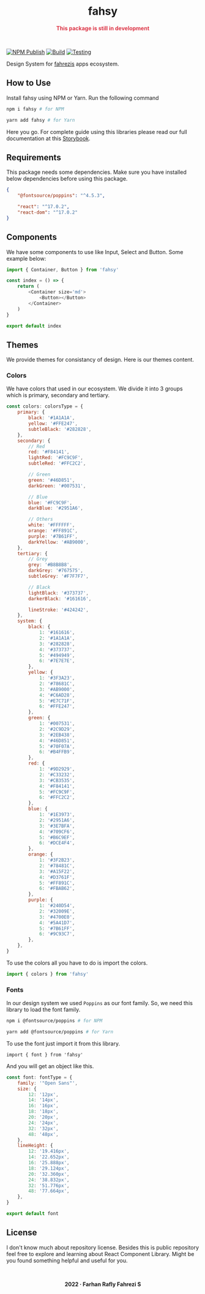 <div align="center">

# fahsy

</div>

<div align="center"> 
    <p style="font-weight:bold;color:#dc3546;">This package is still in development</p>
</div>

&nbsp;

[![NPM Publish](https://github.com/raflyfahrezi/fahsy/actions/workflows/npm_publish.yml/badge.svg)](https://github.com/raflyfahrezi/fahsy/actions/workflows/npm_publish.yml)
[![Build](https://github.com/raflyfahrezi/fahsy/actions/workflows/build.yml/badge.svg)](https://github.com/raflyfahrezi/fahsy/actions/workflows/build.yml)
[![Testing](https://github.com/raflyfahrezi/fahsy/actions/workflows/testing.yml/badge.svg)](https://github.com/raflyfahrezi/fahsy/actions/workflows/testing.yml)

Design System for [fahrezis](https://fahrezis.com) apps ecosystem.

## How to Use

Install fahsy using NPM or Yarn. Run the following command

```bash
npm i fahsy # for NPM

yarn add fahsy # for Yarn
```

Here you go. For complete guide using this libraries please read our full documentation at this [Storybook](https://fahsy.vercel.app/?path=/story/introduction--page).

## Requirements

This package needs some dependencies. Make sure you have installed below dependencies before using this package.

```json
{
    "@fontsource/poppins": "^4.5.3",

    "react": "^17.0.2",
    "react-dom": "^17.0.2"
}
```

## Components

We have some components to use like Input, Select and Button. Some example below:

```js
import { Container, Button } from 'fahsy'

const index = () => {
    return (
        <Container size='md'>
            <Button></Button>
        </Container>
    )
}

export default index
```

## Themes

We provide themes for consistancy of design. Here is our themes content.

### Colors

We have colors that used in our ecosystem. We divide it into 3 groups which is primary, secondary and tertiary.

```js
const colors: colorsType = {
    primary: {
        black: '#1A1A1A',
        yellow: '#FFE247',
        subtleBlack: '#282828',
    },
    secondary: {
        // Red
        red: '#F84141',
        lightRed: '#FC9C9F',
        subtleRed: '#FFC2C2',

        // Green
        green: '#46D851',
        darkGreen: '#007531',

        // Blue
        blue: '#FC9C9F',
        darkBlue: '#2951A6',

        // Others
        white: '#FFFFFF',
        orange: '#FF891C',
        purple: '#7B61FF',
        darkYellow: '#AB9000',
    },
    tertiary: {
        // Grey
        grey: '#B8B8B8',
        darkGrey: '#767575',
        subtleGrey: '#F7F7F7',

        // Black
        lightBlack: '#373737',
        darkerBlack: '#161616',

        lineStroke: '#424242',
    },
    system: {
        black: {
            1: '#161616',
            2: '#1A1A1A',
            3: '#282828',
            4: '#373737',
            5: '#494949',
            6: '#7E7E7E',
        },
        yellow: {
            1: '#3F3A23',
            2: '#78681C',
            3: '#AB9000',
            4: '#C6AD28',
            5: '#E7C71F',
            6: '#FFE247',
        },
        green: {
            1: '#007531',
            2: '#2C9D29',
            3: '#2EB438',
            4: '#46D851',
            5: '#70F07A',
            6: '#B4FFB9',
        },
        red: {
            1: '#9D2929',
            2: '#C33232',
            3: '#CB3535',
            4: '#F84141',
            5: '#FC9C9F',
            6: '#FFC2C2',
        },
        blue: {
            1: '#1E3973',
            2: '#2951A6',
            3: '#3E7BFA',
            4: '#709CF6',
            5: '#B6C9EF',
            6: '#DCE4F4',
        },
        orange: {
            1: '#3F2B23',
            2: '#78481C',
            3: '#A15F22',
            4: '#D3761F',
            5: '#FF891C',
            6: '#FBAB62',
        },
        purple: {
            1: '#240D54',
            2: '#32009E',
            3: '#4700E0',
            4: '#5A41D7',
            5: '#7B61FF',
            6: '#9C93C7',
        },
    },
}
```

To use the colors all you have to do is import the colors.

```js
import { colors } from 'fahsy'
```

### Fonts

In our design system we used `Poppins` as our font family. So, we need this library to load the font family.

```bash
npm i @fontsource/poppins # for NPM

yarn add @fontsource/poppins # for Yarn
```

To use the font just import it from this library.

```
import { font } from 'fahsy'
```

And you will get an object like this.

```js
const font: fontType = {
    family: '"Open Sans"',
    size: {
        12: '12px',
        14: '14px',
        16: '16px',
        18: '18px',
        20: '20px',
        24: '24px',
        32: '32px',
        48: '48px',
    },
    lineHeight: {
        12: '19.416px',
        14: '22.652px',
        16: '25.888px',
        18: '29.124px',
        20: '32.360px',
        24: '38.832px',
        32: '51.776px',
        48: '77.664px',
    },
}

export default font
```

## License

I don't know much about repository license. Besides this is public repository feel free to explore and learning about React Component Library. Might be you found something helpful and useful for you.

&nbsp;

<p align="center" style="font-weight: bold;">
2022 &middot; Farhan Rafly Fahrezi S
</p>
